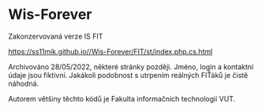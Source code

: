 # Wis-Forever
Zakonzervovaná verze IS FIT

https://ss11mik.github.io//Wis-Forever/FIT/st/index.php.cs.html

Archivováno 28/05/2022, některé stránky později.
Jméno, login a kontaktní údaje jsou fiktivní. Jakákoli podobnost s utrpením reálných FIŤáků je čistě náhodná.

Autorem většiny těchto kódů je Fakulta informačních technologií VUT.

